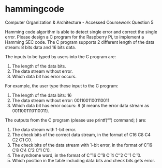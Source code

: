 # hammingcode
Computer Organization & Architecture - Accessed Coursework
Question 5

Hamming code algorithm is able to detect single error and correct the single error. Please design a C program for the Raspberry Pi, to implement a Hamming SEC code. The C program supports 2 different length of the data stream: 8 bits data and 16 bits data.  

The inputs to be typed by users into the C program are: 
1.	The length of the data bits. 
2.	The data stream without error.
3.	Which data bit has error occurs.

For example, the user type these input to the C program:     
1.	The length of the data bits: 16 
2.	The data stream without error: 0011001100110011
3.	Which data bit has error occurs: 8	(it means the error data stream as 0011001110110011).

The outputs from the C program (please use printf(“”) command; ) are:
1.	The data stream with 1-bit error. 
2.	The check bits of the correct data stream, in the format of C16 C8 C4 C2 C1 C0. 
3.	The check bits of the data stream with 1-bit error, in the format of C’16 C’8 C’4 C’2 C’1 C’0.
4.	The syndrome word, in the format of C’’16 C’’8 C’’4 C’’2 C’’1 C’’0.
5.	Which position in the table including data bits and check bits gets error.
